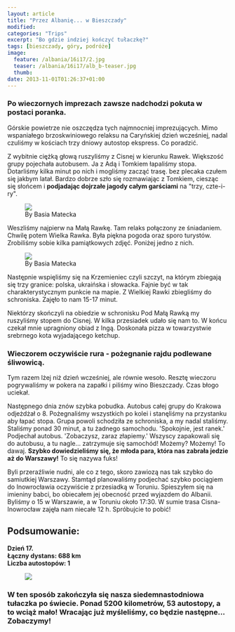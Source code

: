 ```yaml
---
layout: article
title: "Przez Albanię... w Bieszczady"
modified:
categories: "Trips"
excerpt: "Bo gdzie indziej kończyć tułaczkę?"
tags: [bieszczady, góry, podróże]
image:
  feature: /albania/16i17/2.jpg
  teaser: /albania/16i17/alb_b-teaser.jpg
  thumb:
date: 2013-11-01T01:26:37+01:00
---
```


<div class="notice"><h3>Po wieczornych imprezach zawsze nadchodzi pokuta w postaci poranka.</h3></div> 

Górskie powietrze nie oszczędza tych najmnocniej imprezujących. Mimo wspaniałego brzoskwiniowego relaksu na Caryńskiej dzień wcześniej, nadal czuliśmy w kościach trzy dniowy autostop ekspress. Co poradzić.

Z wybitnie ciężką głową ruszyliśmy z Cisnej w kierunku Rawek. Większość grupy pojechała autobusem. Ja z Adą i Tomkiem łapaliśmy stopa. Dotarliśmy kilka minut po nich i mogliśmy zacząć trasę. bez plecaka czułem się jakbym latał. Bardzo dobrze szło się rozmawiając z Tomkiem, ciesząc się słońcem i <b>podjadając dojrzałe jagody całym garściami</b> na "trzy, czte-i-ry".

<figure class>
	<img src="http://nikodamn.github.io/images/albania/16i17/1.jpg">
	<figcaption>By Basia Matecka</figcaption>
</figure>

Weszliśmy najpierw na Małą Rawkę. Tam relaks połączony ze śniadaniem. Chwilę potem Wielka Rawka. Była piękna pogoda oraz sporo turystów. Zrobiliśmy sobie kilka pamiątkowych zdjęć. Poniżej jedno z nich.

<figure class>
	<img src="http://nikodamn.github.io/images/albania/16i17/3.jpg">
	<figcaption>By Basia Matecka</figcaption>
</figure>

Następnie wspięliśmy się na Krzemieniec czyli szczyt, na którym zbiegają się trzy granice: polska, ukraińska i słowacka. Fajnie być w tak charakterystycznym punkcie na mapie. Z Wielkiej Rawki zbiegliśmy do schroniska. Zajęło to nam 15-17 minut.

Niektórzy skończyli na obiedzie w schronisku Pod Małą Rawką my ruszyliśmy stopem do Cisnej. W kilka przesiadek udało się nam to. W końcu czekał mnie upragniony obiad z Ingą. Doskonała pizza w towarzystwie srebrnego kota wyjadającego ketchup.

<div class="notice"><h3>Wieczorem oczywiście rura - pożegnanie rajdu podlewane śliwowicą.</h3></div> Tym razem lżej niż dzień wcześniej, ale równie wesoło. Resztę wieczoru pogrywaliśmy w pokera na zapałki i piliśmy wino Bieszczady. Czas błogo uciekał.

Następnego dnia znów szybka pobudka. Autobus całej grupy do Krakowa odjeżdżał o 8. Pożegnaliśmy wszystkich po kolei i stanęliśmy na przystanku aby łapać stopa. Grupa powoli schodziła ze schroniska, a my nadal staliśmy. Staliśmy ponad 30 minut, a tu żadnego samochodu. 'Spokojnie, jest ranek.' Podjechał autobus. 'Zobaczysz, zaraz złapiemy.' Wszyscy zapakowali się do autobusu, a tu nagle... zatrzymuje się samochód! Możemy? Możemy! To dawaj. <b>Szybko dowiedzieliśmy się, że młoda para, która nas zabrała jedzie aż do Warszawy!</b> To się nazywa fuks!

Byli przeraźliwie nudni, ale co z tego, skoro zawiozą nas tak szybko do samiutkiej Warszawy. Stamtąd planowaliśmy podjechać szybko pociągiem do Inowrocławia oczywiście z przesiadką w Toruniu. Spieszyłem się na imieniny babci, bo obiecałem jej obecność przed wyjazdem do Albanii. Byliśmy o 15 w Warszawie, a w Toruniu około 17:30. W sumie trasa Cisna-Inowrocław zajęła nam niecałe 12 h. Spróbujcie to pobić!

<div class="notice">
<h2>
Podsumowanie: <br>
</h2>
</div>
<b>
Dzień 17. <br>
Łączny dystans: 688 km <br>
Liczba autostopów: 1 </b>

<figure class>
	<img src="http://nikodamn.github.io/images/albania/16i17/mapa.jpg">
</figure>

<h3>
W ten sposób zakończyła się nasza siedemnastodniowa tułaczka po świecie. Ponad 5200 kilometrów, 53 autostopy, a to wciąż mało! Wracając już myśleliśmy, co będzie następne... Zobaczymy!
</h3>